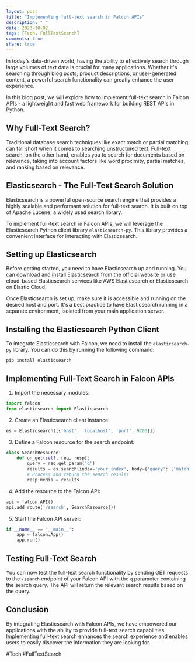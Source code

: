 ```yaml
---
layout: post
title: "Implementing full-text search in Falcon APIs"
description: " "
date: 2023-10-02
tags: [Tech, FullTextSearch]
comments: true
share: true
---
```


In today's data-driven world, having the ability to effectively search through large volumes of text data is crucial for many applications. Whether it's searching through blog posts, product descriptions, or user-generated content, a powerful search functionality can greatly enhance the user experience.

In this blog post, we will explore how to implement full-text search in Falcon APIs - a lightweight and fast web framework for building REST APIs in Python.

## Why Full-Text Search?

Traditional database search techniques like exact match or partial matching can fall short when it comes to searching unstructured text. Full-text search, on the other hand, enables you to search for documents based on relevance, taking into account factors like word proximity, partial matches, and ranking based on relevance.

## Elasticsearch - The Full-Text Search Solution

Elasticsearch is a powerful open-source search engine that provides a highly scalable and performant solution for full-text search. It is built on top of Apache Lucene, a widely used search library.

To implement full-text search in Falcon APIs, we will leverage the Elasticsearch Python client library `elasticsearch-py`. This library provides a convenient interface for interacting with Elasticsearch.

## Setting up Elasticsearch

Before getting started, you need to have Elasticsearch up and running. You can download and install Elasticsearch from the official website or use cloud-based Elasticsearch services like AWS Elasticsearch or Elasticsearch on Elastic Cloud.

Once Elasticsearch is set up, make sure it is accessible and running on the desired host and port. It's a best practice to have Elasticsearch running in a separate environment, isolated from your main application server.

## Installing the Elasticsearch Python Client

To integrate Elasticsearch with Falcon, we need to install the `elasticsearch-py` library. You can do this by running the following command:

```
pip install elasticsearch
```

## Implementing Full-Text Search in Falcon APIs

1. Import the necessary modules:

```python
import falcon
from elasticsearch import Elasticsearch
```

2. Create an Elasticsearch client instance:

```python
es = Elasticsearch([{'host': 'localhost', 'port': 9200}])
```

3. Define a Falcon resource for the search endpoint:

```python
class SearchResource:
    def on_get(self, req, resp):
        query = req.get_param('q')
        results = es.search(index='your_index', body={'query': {'match': {'content': query}}})
        # Process and return the search results
        resp.media = results
```

4. Add the resource to the Falcon API:

```python
api = falcon.API()
api.add_route('/search', SearchResource())
```

5. Start the Falcon API server:

```python
if __name__ == '__main__':
    app = falcon.App()
    app.run()
```

## Testing Full-Text Search

You can now test the full-text search functionality by sending GET requests to the `/search` endpoint of your Falcon API with the `q` parameter containing the search query. The API will return the relevant search results based on the query.

## Conclusion

By integrating Elasticsearch with Falcon APIs, we have empowered our applications with the ability to provide full-text search capabilities. Implementing full-text search enhances the search experience and enables users to easily discover the information they are looking for.

#Tech #FullTextSearch